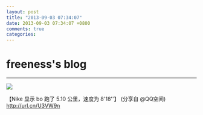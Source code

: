 ```yaml
---
layout: post
title: "2013-09-03 07:34:07"
date: 2013-09-03 07:34:07 +0800
comments: true
categories: 
---
```


# freeness's blog

----------

![](http://okqmqrbgo.bkt.clouddn.com/201309030734071.jpg)

>
【Nike 显示 bo 跑了 5.10 公里，速度为 8'18''】 (分享自 @QQ空间) http://url.cn/U3VW9n